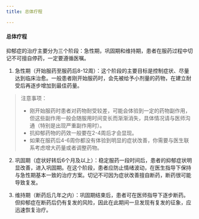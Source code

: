 ```yaml
---
title: 总体疗程  

---
```



#### 总体疗程  
抑郁症的治疗主要分为三个阶段：急性期，巩固期和维持期，患者在服药过程中切记不可擅自停药，一定要遵循医嘱。
1. 急性期（开始服药至服药后8-12周）：这个阶段的主要目标是控制症状、尽量达到临床治愈。一般患者刚开始服药时，会先被给予小剂量的药物，在建立耐受后再逐步增加到最佳药量。
>  注意事项：
> - 刚开始服药时患者对药物耐受较差，可能会体验到一定的药物副作用，但这些副作用一般会随服用时间变长而渐渐消失，具体情况请与医师沟通（特别是出现严重副作用时）。
> - 抗抑郁药物的药效一般要在2-4周后才会显现。
> - 如果在服药后4-6周你都没有体验到明显的症状改善，你需要与医生联系考虑增大药量或者调整药物。

2. 巩固期（症状好转后6个月及以上）：稳定服药一段时间后，患者的抑郁症状明显改善，进入巩固期。在这个阶段，患者应防止情绪波动，在医生指导下保持与急性期基本一致的治疗方案。切记不可因为症状改善擅自断药，断药很可能导致复发。

3. 维持期（断药后几年之内）：巩固期结束后，患者可在医师指导下逐步断药。但抑郁症在断药后仍有复发的风险，因此在此期间一旦发现有复发的征象，应迅速恢复治疗。
